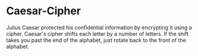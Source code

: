 # Caesar-Cipher
Julius Caesar protected his confidential information by encrypting it using a cipher. Caesar's cipher shifts each letter by a number of letters. If the shift takes you past the end of the alphabet, just rotate back to the front of the alphabet.
